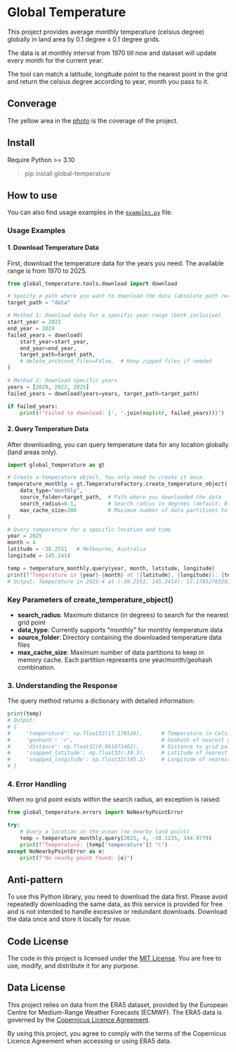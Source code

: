 # Global Temperature

This project provides average monthly temperature (celsius degree) globally in land area by 0.1 degree x 0.1 degree grids.

The data is at monthly interval from 1970 till now and dataset will update every month for the current year.

The tool can match a latitude, longitude point to the nearest point in the grid and return the celsius degree according to year, month you pass to it.

## Converage
The yellow area in the [photo](https://global-temperature.com/coverage.png) is the coverage of the project.


## Install
Require Python >= 3.10
> pip install global-temperature

## How to use

You can also find usage examples in the [`examples.py`](examples.py) file.

### Usage Examples

#### 1. Download Temperature Data

First, download the temperature data for the years you need. The available range is from 1970 to 2025.

```python
from global_temperature.tools.download import download

# Specify a path where you want to download the data (absolute path recommended)
target_path = "data"

# Method 1: Download data for a specific year range (both inclusive)
start_year = 2023
end_year = 2024
failed_years = download(
    start_year=start_year,
    end_year=end_year,
    target_path=target_path,
    # delete_archived_files=False,  # Keep zipped files if needed
)

# Method 2: Download specific years
years = [2020, 2022, 2025]
failed_years = download(years=years, target_path=target_path)

if failed_years:
    print(f"Failed to download: {', '.join(map(str, failed_years))}")
```

#### 2. Query Temperature Data

After downloading, you can query temperature data for any location globally (land areas only).

```python
import global_temperature as gt

# Create a temperature object. You only need to create it once.
temperature_monthly = gt.TemperatureFactory.create_temperature_object(
    data_type="monthly",
    source_folder=target_path,  # Path where you downloaded the data
    search_radius=0.1,          # Search radius in degrees (default: 0.1)
    max_cache_size=200          # Maximum number of data partitions to keep in memory cache
)

# Query temperature for a specific location and time
year = 2025
month = 4
latitude = -38.2551   # Melbourne, Australia
longitude = 145.2414

temp = temperature_monthly.query(year, month, latitude, longitude)
print(f"Temperature in {year}-{month} at ({latitude}, {longitude}): {temp['temperature']} °C")
# Output: Temperature in 2025-4 at (-38.2551, 145.2414): 17.17852783203125 °C
```

### Key Parameters of create_temperature_object()

- **search_radius**: Maximum distance (in degrees) to search for the nearest grid point
- **data_type**: Currently supports "monthly" for monthly temperature data
- **source_folder**: Directory containing the downloaded temperature data files
- **max_cache_size**: Maximum number of data partitions to keep in memory cache. Each partition represents one year/month/geohash combination.

### 3. Understanding the Response

The query method returns a dictionary with detailed information:

```python
print(temp)
# Output:
# {
#     'temperature': np.float32(17.178528),      # Temperature in Celsius
#     'geohash': 'r',                            # Geohash of nearest grid point as the data is partitioned by year, month, geohash
#     'distance': np.float32(0.061073482),       # Distance to grid point (degrees)
#     'snapped_latitude': np.float32(-38.3),     # Latitude of nearest grid point
#     'snapped_longitude': np.float32(145.2)     # Longitude of nearest grid point
# }
```

### 4. Error Handling

When no grid point exists within the search radius, an exception is raised:

```python
from global_temperature.errors import NoNearbyPointError

try:
    # Query a location in the ocean (no nearby land point)
    temp = temperature_monthly.query(2025, 4, -38.1235, 144.9779)
    print(f"Temperature: {temp['temperature']} °C")
except NoNearbyPointError as e:
    print(f"No nearby point found: {e}")
```



## Anti-pattern
To use this Python library, you need to download the data first. Please avoid repeatedly downloading the same data, as this service is provided for free and is not intended to handle excessive or redundant downloads. Download the data once and store it locally for reuse.

## Code License
The code in this project is licensed under the [MIT License](LICENSE). You are free to use, modify, and distribute it for any purpose.

## Data License
This project relies on data from the ERA5 dataset, provided by the European Centre for Medium-Range Weather Forecasts (ECMWF). The ERA5 data is governed by the [Copernicus Licence Agreement](https://apps.ecmwf.int/datasets/licences/copernicus/).

By using this project, you agree to comply with the terms of the Copernicus Licence Agreement when accessing or using ERA5 data.
